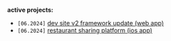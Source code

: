 <b>active projects: </b>
<ul>
  <li><code>[06.2024]</code> <a href="https://github.com/yammei/yammei.github.io">dev site v2 framework update (web app)</a></li>
  <li><code>[06.2024]</code> <a href="https://github.com/yammei/mays-menu.git">restaurant sharing platform (ios app)</a></li>
</ul>
